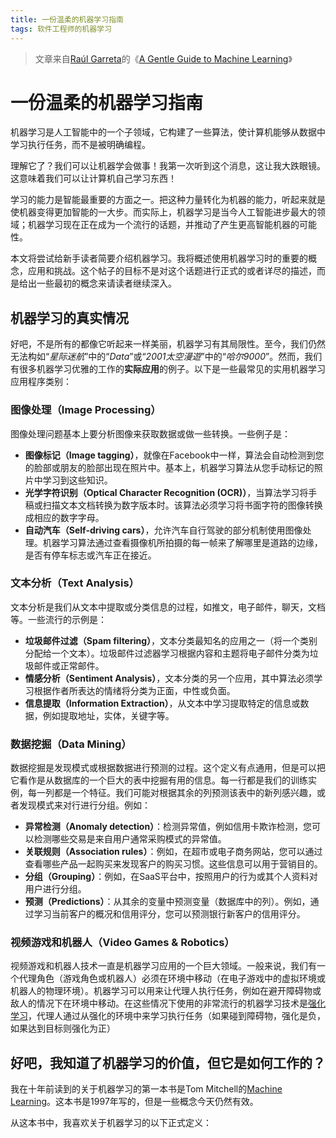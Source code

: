 ```yaml
---
title: 一份温柔的机器学习指南
tags: 软件工程师的机器学习
---
```

>文章来自[Raúl Garreta](https://monkeylearn.com/blog/author/raul/)的《[A Gentle Guide to Machine Learning](https://monkeylearn.com/blog/gentle-guide-to-machine-learning/)》

# 一份温柔的机器学习指南
机器学习是人工智能中的一个子领域，它构建了一些算法，使计算机能够从数据中学习执行任务，而不是被明确编程。

理解它了？我们可以让机器学会做事！我第一次听到这个消息，这让我大跌眼镜。这意味着我们可以让计算机自己学习东西！

学习的能力是智能最重要的方面之一。把这种力量转化为机器的能力，听起来就是使机器变得更加智能的一大步。而实际上，机器学习是当今人工智能进步最大的领域；机器学习现在正在成为一个流行的话题，并推动了产生更高智能机器的可能性。

本文将尝试给新手读者简要介绍机器学习。我将概述使用机器学习时的重要的概念，应用和挑战。这个帖子的目标不是对这个话题进行正式的或者详尽的描述，而是给出一些最初的概念来请读者继续深入。

## 机器学习的真实情况
好吧，不是所有的都像它听起来一样美丽，机器学习有其局限性。至今，我们仍然无法构如“<i>星际迷航</i>”中的“<i>Data</i>”或“<i>2001太空漫遊</i>”中的“<i>哈尔9000</i>”。然而，我们有很多机器学习优雅的工作的<strong>实际应用</strong>的例子。以下是一些最常见的实用机器学习应用程序类别：
### 图像处理（Image Processing）
图像处理问题基本上要分析图像来获取数据或做一些转换。一些例子是：
* <strong>图像标记（Image tagging）</strong>，就像在Facebook中一样，算法会自动检测到您的脸部或朋友的脸部出现在照片中。基本上，机器学习算法从您手动标记的照片中学习到这些知识。
* <strong>光学字符识别（Optical Character Recognition (OCR)）</strong>，当算法学习将手稿或扫描文本文档转换为数字版本时。该算法必须学习将书面字符的图像转换成相应的数字字母。
* <strong>自动汽车（Self-driving cars）</strong>，允许汽车自行驾驶的部分机制使用图像处理。机器学习算法通过查看摄像机所拍摄的每一帧来了解哪里是道路的边缘，是否有停车标志或汽车正在接近。

### 文本分析（Text Analysis）
文本分析是我们从文本中提取或分类信息的过程，如推文，电子邮件，聊天，文档等。一些流行的示例是：
* <strong>垃圾邮件过滤（Spam filtering）</strong>，文本分类最知名的应用之一（将一个类别分配给一个文本）。垃圾邮件过滤器学习根据内容和主题将电子邮件分类为垃圾邮件或正常邮件。
* <strong>情感分析（Sentiment Analysis）</strong>，文本分类的另一个应用，其中算法必须学习根据作者所表达的情绪将分类为正面，中性或负面。
* <strong>信息提取（Information Extraction）</strong>，从文本中学习提取特定的信息或数据，例如提取地址，实体，关键字等。

### 数据挖掘（Data Mining）
数据挖掘是发现模式或根据数据进行预测的过程。这个定义有点通用，但是可以把它看作是从数据库的一个巨大的表中挖掘有用的信息。每一行都是我们的训练实例，每一列都是一个特征。我们可能对根据其余的列预测该表中的新列感兴趣，或者发现模式来对行进行分组。例如：
* <strong>异常检测（Anomaly detection）</strong>：检测异常值，例如信用卡欺诈检测，您可以检测哪些交易是来自用户通常采购模式的异常值。
* <strong>关联规则（Association rules）</strong>：例如，在超市或电子商务网站，您可以通过查看哪些产品一起购买来发现客户的购买习惯。这些信息可以用于营销目的。
* <strong>分组（Grouping）</strong>：例如，在SaaS平台中，按照用户的行为或其个人资料对用户进行分组。
* <strong>预测（Predictions）</strong>：从其余的变量中预测变量（数据库中的列）。例如，通过学习当前客户的概况和信用评分，您可以预测银行新客户的信用评分。

### 视频游戏和机器人（Video Games & Robotics）
视频游戏和机器人技术一直是机器学习应用的一个巨大领域。一般来说，我们有一个代理角色（游戏角色或机器人）必须在环境中移动（在电子游戏中的虚拟环境或机器人的物理环境）。机器学习可以用来让代理人执行任务，例如在避开障碍物或敌人的情况下在环境中移动。在这些情况下使用的非常流行的机器学习技术是[强化学习](https://zh.wikipedia.org/wiki/%E5%BC%BA%E5%8C%96%E5%AD%A6%E4%B9%A0)，代理人通过从强化的环境中来学习执行任务（如果碰到障碍物，强化是负，如果达到目标则强化为正）

## 好吧，我知道了机器学习的价值，但它是如何工作的？
我在十年前读到的关于机器学习的第一本书是Tom Mitchell的[Machine Learning](https://www.amazon.com/Machine-Learning-Tom-M-Mitchell/dp/0070428077/ref=sr_1_10?ie=UTF8&qid=1440450490&sr=8-10&keywords=machine+learning)。这本书是1997年写的，但是一些概念今天仍然有效。

从这本书中，我喜欢关于机器学习的以下正式定义：
> 
